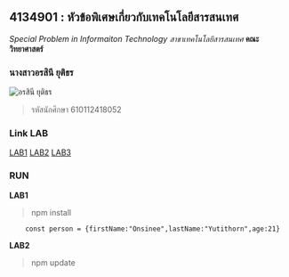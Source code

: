 ## 4134901 : หัวข้อพิเศษเกี่ยวกับเทคโนโลยีสารสนเทศ ##
*Special Problem in Informaiton Technology*
_สาขาเทคโนโลยีสารสนเทศ_
**คณะวิทยาศาสตร์**

### นางสาวอรสินี ยุติธร
![อรสินี ยุติธร](https://scontent.fnak3-1.fna.fbcdn.net/v/t1.6435-9/51037726_2301358503473489_4766722986214424576_n.jpg?_nc_cat=104&ccb=1-5&_nc_sid=174925&_nc_eui2=AeF13WTNx80qoJ9G2e8-9913OXwgnRuyAlk5fCCdG7ICWbzeREgahTZB6gT4h4I1vQNxx3Y7cR9WP9t8VYWZBVYM&_nc_ohc=e0Pgue8j9qUAX94aRiP&_nc_ht=scontent.fnak3-1.fna&oh=00_AT9hK_-ebhUZ9PVRHrJWyQagFvFqnTveC_d1gXZH6xywZw&oe=61FC28F9)

>รหัสนักศึกษา 610112418052

### Link LAB
[LAB1](https://github.com/Onsineecbthcmklhh/4134901-2-64/tree/main/610112418052/LAB1)
[LAB2](https://github.com/Onsineecbthcmklhh/4134901-2-64/tree/main/610112418052/LAB2)
[LAB3](https://github.com/Onsineecbthcmklhh/4134901-2-64/tree/main/610112418052/LAB3)

### RUN
**LAB1**
>npm install
```
    const person = {firstName:"Onsinee",lastName:"Yutithorn",age:21}
```
**LAB2**
>npm update